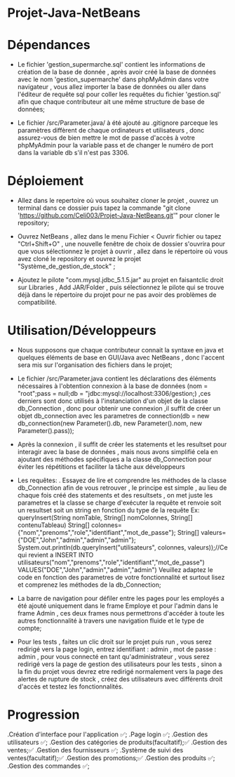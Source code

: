# Projet-Java-NetBeans

# Dépendances

- Le fichier 'gestion_supermarche.sql' contient les informations de création de la base de donnée , après avoir créé la base de données avec le nom 'gestion_supermarche' dans phpMyAdmin dans votre navigateur , vous allez importer la base de données ou aller dans l'éditeur de requête sql pour coller les requêtes du fichier 'gestion.sql' afin que chaque contributeur ait une même structure de base de données;

- Le fichier /src/Parameter.java/ à été ajouté au .gitignore parceque les paramètres diffèrent de chaque ordinateurs et utilisateurs , donc assurez-vous de bien mettre le mot de passe d'accès à votre phpMyAdmin pour la variable pass et de changer le numéro de port dans la variable db s'il n'est pas 3306.

# Déploiement

- Allez dans le repertoire où vous souhaitez cloner le projet , ouvrez un terminal dans ce dossier puis tapez la commande "git clone 'https://github.com/Celi003/Projet-Java-NetBeans.git'" pour cloner le repository;

- Ouvrez NetBeans , allez dans le menu Fichier < Ouvrir fichier ou tapez "Ctrl+Shift+O" , une nouvelle fenêtre de choix de dossier s'ouvrira pour que vous sélectionnez le projet à ouvrir , allez dans le répertoire où vous avez cloné le repository et ouvrez le projet "Système_de_gestion_de_stock" ;

- Ajoutez le pilote "com.mysql.jdbc_5.1.5.jar" au projet en faisantclic droit sur Libraries , Add JAR/Folder , puis sélectionnez le pilote qui se trouve déjà dans le répertoire du projet pour ne pas avoir des problèmes de compatibilité.

# Utilisation/Développeurs

- Nous supposons que chaque contributeur connait la syntaxe en java et quelques éléments de base en GUI/Java avec NetBeans , donc l'accent sera mis sur l'organisation des fichiers dans le projet;

- Le fichier /src/Parameter.java contient les déclarations des éléments nécessaires à l'obtention connexion à la base de données (nom = "root";pass = null;db = "jdbc:mysql://localhost:3306/gestion;) ,ces derniers sont donc utilisés à l'instanciation d'un objet de la classe db_Connection , donc pour obtenir une connexion ,il suffit de créer un objet db_connection avec les parametres de connection(db = new db_connection(new Parameter().db, new Parameter().nom, new Parameter().pass));

- Après la connexion , il suffit de créer les statements et les resultset pour interagir avec la base de données , mais nous avons simplifié cela en ajoutant des méthodes spécifiques a la classe db_Connection pour éviter les répétitions et faciliter la tâche aux développeurs

- Les requêtes:
  . Essayez de lire et comprendre les méthodes de la classe db_Connection afin de vous retrouver , le principe est simple , au lieu de chaque fois créé des statements et des resultsets , on met juste les parametres et la classe se charge d'exécuter la requête et renvoie soit un resultset soit un string en fonction du type de la requête
  Ex: queryInsert(String nomTable, String[] nomColonnes, String[] contenuTableau)
  String[] colonnes={"nom","prenoms","role","identifiant","mot_de_passe"};
  String[] valeurs={"DOE","John","admin","admin","admin"};
  System.out.println(db.queryInsert("utilisateurs", colonnes, valeurs));//Ce qui revient a INSERT INTO utilisateurs("nom","prenoms","role","identifiant","mot_de_passe") VALUES("DOE","John","admin","admin","admin")
  Veuillez adaptez le code en fonction des parametres de votre fonctionnalité et surtout lisez et comprenez les méthodes de la db_Connection;

- La barre de navigation pour défiler entre les pages pour les employés a été ajouté uniquement dans le frame Employe et pour l'admin dans le frame Admin , ces deux frames nous permettrons d'accéder à toute les autres fonctionnalité à travers une navigation fluide et le type de compte;

- Pour les tests , faites un clic droit sur le projet puis run , vous serez redirigé vers la page login, entrez identifiant : admin , mot de passe : admin , pour vous connecté en tant qu'administrateur , vous serez redirigé vers la page de gestion des utilisateurs pour les tests , sinon a la fin du projet vous devrez etre redirigé normalement vers la page des alertes de rupture de stock , créez des utilisateurs avec différents droit d'accès et testez les fonctionnalités.

# Progression

.Création d'interface pour l'application ✅;
.Page login ✅;
.Gestion des utilisateurs ✅;
.Gestion des catégories de produits(facultatif);✅
.Gestion des ventes;✅
.Gestion des fournisseurs ✅;
.Système de suivi des ventes(facultatif);✅
.Gestion des promotions;✅
.Gestion des produits ✅;
.Gestion des commandes ✅;
